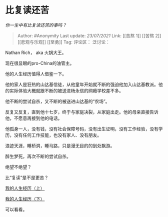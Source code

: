 # 比复读还苦
*你一生中有比复读还苦的事吗？*

> Author: #Anonymity
> Last update: *23/07/2021*
> Link: [[苦熬 1]] [[苦熬 2]] [[悲观与乐观]] [[至勇]]
> Tag:
> 评论区：
> 泛讨论：

Nathan Rich， aka 火锅大王。

现在很显眼的pro-China的油管主。

他的人生经历值得人借鉴一下。

他的家人是狂热的山达基信徒，从他童年开始就不断的强迫他加入山达基教派。他的实际体验大概就跟不断的被送进杨永信的网瘾学校差不多。

他不断的尝试自杀，又不断的被送进山达基的“农场”。

反复又反复，直到他十七岁，终于与家庭决裂，从家庭出走。他的母亲直接告诉他，不愿意再接到他的电话。

他孤身一人，没有钱，没有社会保障号码，没有出生证明，没有工作经验，没有学历，没有任何工作技能，也没有家人、没有朋友。

浪迹天涯，睡桥洞，睡马路，只是漫无目的的到处飘游。

醉生梦死，再次不断的尝试自杀。

绝望不绝望？

比“复读”是不是更苦？

[我的人生经历（上）](https://link.zhihu.com/?target=https%3A//m.bilibili.com/video/av43376232.html)

[我的人生经历（下）](https://link.zhihu.com/?target=https%3A//m.bilibili.com/video/av43400149.html)

可以看看。
